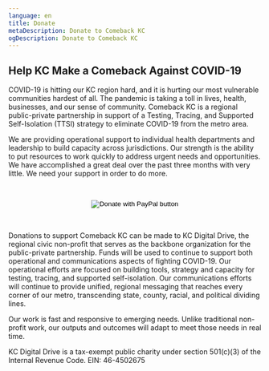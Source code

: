 ```yaml
---
language: en
title: Donate
metaDescription: Donate to Comeback KC
ogDescription: Donate to Comeback KC
---
```

## Help KC Make a Comeback Against COVID-19

COVID-19 is hitting our KC region hard, and it is hurting our most vulnerable communities hardest of all. The pandemic is taking a toll in lives, health, businesses, and our sense of community. Comeback KC is a regional public-private partnership in support of a Testing, Tracing, and Supported Self-Isolation (TTSI) strategy to eliminate COVID-19 from the metro area.

We are providing operational support to individual health departments and leadership to build capacity across jurisdictions. Our strength is the ability to put resources to work quickly to address urgent needs and opportunities. We have accomplished a great deal over the past three months with very little. We need your support in order to do more.

<p>
<br>
<form action="https://www.paypal.com/cgi-bin/webscr" method="post" target="_top">
<input type="hidden" name="cmd" value="_s-xclick" />
<input type="hidden" name="hosted_button_id" value="DR5W9GMGCJ8G4" />

<center>
<input type="image" src="https://www.paypalobjects.com/en_US/i/btn/btn_donateCC_LG.gif" border="0" name="submit" title="PayPal - The safer, easier way to pay online!" alt="Donate with PayPal button" />
</center>

<img alt="" border="0" src="https://www.paypal.com/en_US/i/scr/pixel.gif" width="1" height="1" />
</form>
<br>
<p>
Donations to support Comeback KC can be made to KC Digital Drive, the regional civic non-profit that serves as the backbone organization for the public-private partnership. Funds will be used to continue to support both operational and communications aspects of fighting COVID-19. Our operational efforts are focused on building tools, strategy and capacity for testing, tracing, and supported self-isolation. Our communications efforts will continue to provide unified, regional messaging that reaches every corner of our metro, transcending state, county, racial, and political dividing lines. 

Our work is fast and responsive to emerging needs. Unlike traditional non-profit work, our outputs and outcomes will adapt to meet those needs in real time.

KC Digital Drive is a tax-exempt public charity under section 501(c)(3) of the Internal Revenue Code. EIN: 46-4502675